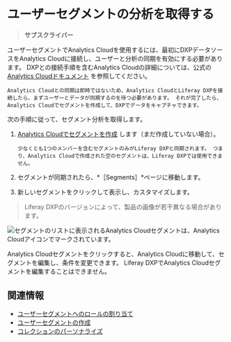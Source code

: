 # ユーザーセグメントの分析を取得する

> **サブスクライバー**

ユーザーセグメントでAnalytics Cloudを使用するには、最初にDXPデータソースをAnalytics Cloudに接続し、ユーザーと分析の同期を有効にする必要があります。 DXPとの接続手順を含むAnalytics Cloudの詳細については、公式の [Analytics Cloudドキュメント](https://learn.liferay.com/analytics-cloud/latest/ja/index.html) を参照してください。

```{important}
Analytics Cloudとの同期は即時ではないため、Analytics CloudとLiferay DXPを接続したら、まずユーザーとデータが同期するのを待つ必要があります。 それが完了したら、Analytics Cloudでセグメントを作成して、DXPでデータをキャプチャできます。
```

次の手順に従って、セグメント分析を取得します。

1. [Analytics Cloudでセグメントを作成](https://learn.liferay.com/analytics-cloud/latest/ja/people/segments/creating-segments.html) します（まだ作成していない場合）。

    ```{note}
    少なくとも1つのメンバーを含むセグメントのみがLiferay DXPと同期されます。 つまり、Analytics Cloudで作成された空のセグメントは、Liferay DXPでは使用できません。
    ```

1. セグメントが同期されたら、*［Segments］*ページに移動します。
1. 新しいセグメントをクリックして表示し、カスタマイズします。

> Liferay DXPのバージョンによって、製品の画像が若干異なる場合があります。

![セグメントのリストに表示されるAnalytics Cloudセグメントは、Analytics Cloudアイコンでマークされています。](./getting-analytics-for-user-segments/images/02.png)

Analytics Cloudセグメントをクリックすると、Analytics Cloudに移動して、セグメントを編集し、条件を変更できます。 Liferay DXPでAnalytics Cloudセグメントを編集することはできません。

## 関連情報

* [ユーザーセグメントへのロールの割り当て](../../../users-and-permissions/roles-and-permissions/assigning-roles-to-user-segments.md)
* [ユーザーセグメントの作成](./creating-and-managing-user-segments.md)
* [コレクションのパーソナライズ](../experience-personalization/personalizing-collections.md)
